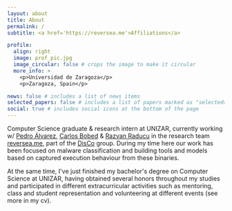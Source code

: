 ```yaml
---
layout: about
title: About
permalink: /
subtitle: <a href='https://reversea.me'>Affiliations</a>

profile:
  align: right
  image: prof_pic.jpg
  image_circular: false # crops the image to make it circular
  more_info: >
    <p>Universidad de Zaragoza</p>
    <p>Zaragoza, Spain</p>

news: false # includes a list of news items
selected_papers: false # includes a list of papers marked as "selected={true}"
social: true # includes social icons at the bottom of the page
---
```


Computer Science graduate & research intern at UNIZAR, currently working w/ [Pedro Álvarez](https://janovas.unizar.es/sideral/CV/pedro-javier-alvarez-perezaradros), [Carlos Bobed](https://webdiis.unizar.es/people/cbobed/) & [Razvan Raducu](https://razvioverflow.github.io/) in the research team [reversea.me](https://reversea.me/), part of the [DisCo](https://webdiis.unizar.es/DISCO/) group. During my time here our work has been focused on malware classification and building tools and models based on captured execution behaviour from these binaries.

At the same time, I've just finished my bachelor's degree on Computer Science at UNIZAR, having obtained several honors throughout my studies and participated in different extracurricular activities such as mentoring, class and student representation and volunteering at different events (see more in my cv).

